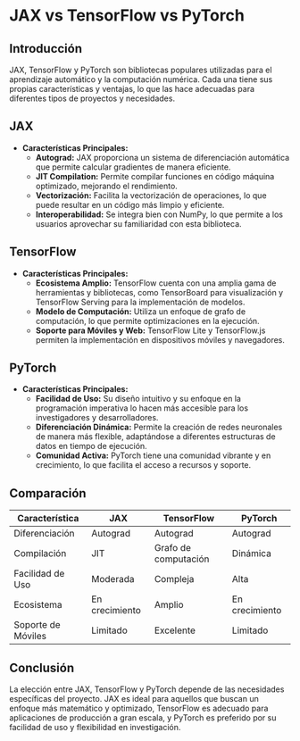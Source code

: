 # JAX vs TensorFlow vs PyTorch

## Introducción
JAX, TensorFlow y PyTorch son bibliotecas populares utilizadas para el aprendizaje automático y la computación numérica. Cada una tiene sus propias características y ventajas, lo que las hace adecuadas para diferentes tipos de proyectos y necesidades.

## JAX
- **Características Principales:**
  - **Autograd:** JAX proporciona un sistema de diferenciación automática que permite calcular gradientes de manera eficiente.
  - **JIT Compilation:** Permite compilar funciones en código máquina optimizado, mejorando el rendimiento.
  - **Vectorización:** Facilita la vectorización de operaciones, lo que puede resultar en un código más limpio y eficiente.
  - **Interoperabilidad:** Se integra bien con NumPy, lo que permite a los usuarios aprovechar su familiaridad con esta biblioteca.

## TensorFlow
- **Características Principales:**
  - **Ecosistema Amplio:** TensorFlow cuenta con una amplia gama de herramientas y bibliotecas, como TensorBoard para visualización y TensorFlow Serving para la implementación de modelos.
  - **Modelo de Computación:** Utiliza un enfoque de grafo de computación, lo que permite optimizaciones en la ejecución.
  - **Soporte para Móviles y Web:** TensorFlow Lite y TensorFlow.js permiten la implementación en dispositivos móviles y navegadores.

## PyTorch
- **Características Principales:**
  - **Facilidad de Uso:** Su diseño intuitivo y su enfoque en la programación imperativa lo hacen más accesible para los investigadores y desarrolladores.
  - **Diferenciación Dinámica:** Permite la creación de redes neuronales de manera más flexible, adaptándose a diferentes estructuras de datos en tiempo de ejecución.
  - **Comunidad Activa:** PyTorch tiene una comunidad vibrante y en crecimiento, lo que facilita el acceso a recursos y soporte.

## Comparación
| Característica         | JAX                          | TensorFlow                   | PyTorch                      |
|------------------------|------------------------------|------------------------------|------------------------------|
| Diferenciación         | Autograd                     | Autograd                     | Autograd                     |
| Compilación            | JIT                          | Grafo de computación         | Dinámica                     |
| Facilidad de Uso       | Moderada                     | Compleja                     | Alta                         |
| Ecosistema             | En crecimiento               | Amplio                       | En crecimiento               |
| Soporte de Móviles     | Limitado                     | Excelente                    | Limitado                     |

## Conclusión
La elección entre JAX, TensorFlow y PyTorch depende de las necesidades específicas del proyecto. JAX es ideal para aquellos que buscan un enfoque más matemático y optimizado, TensorFlow es adecuado para aplicaciones de producción a gran escala, y PyTorch es preferido por su facilidad de uso y flexibilidad en investigación.
